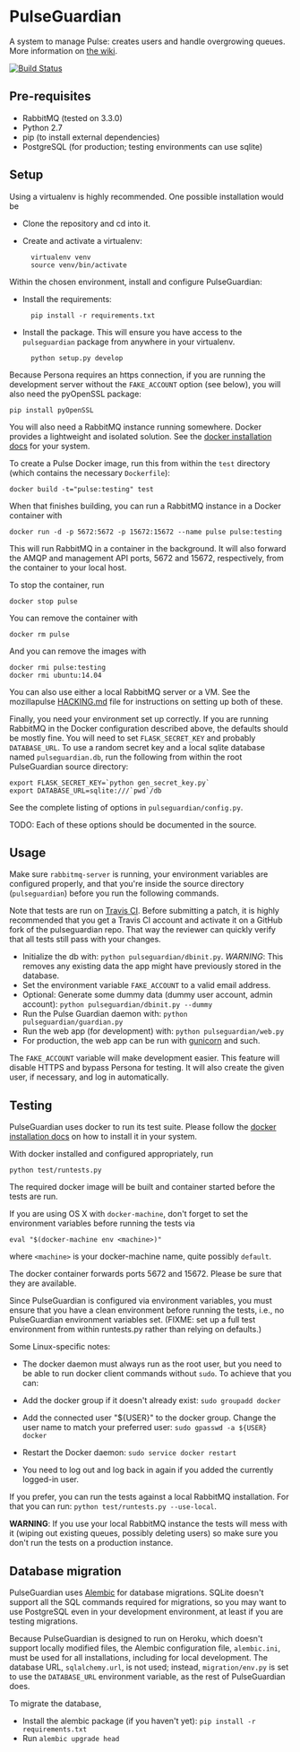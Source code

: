 # PulseGuardian

A system to manage Pulse: creates users and handle overgrowing queues. More
information on [the wiki][].

[![Build Status](https://travis-ci.org/mozilla/pulseguardian.svg?branch=master)](https://travis-ci.org/mozilla/pulseguardian)

## Pre-requisites

* RabbitMQ (tested on 3.3.0)
* Python 2.7
* pip (to install external dependencies)
* PostgreSQL (for production; testing environments can use sqlite)

## Setup

Using a virtualenv is highly recommended. One possible installation would be

* Clone the repository and cd into it.
* Create and activate a virtualenv:

        virtualenv venv
        source venv/bin/activate

Within the chosen environment, install and configure PulseGuardian:

* Install the requirements:

        pip install -r requirements.txt

* Install the package.  This will ensure you have access to the `pulseguardian`
  package from anywhere in your virtualenv.

        python setup.py develop

Because Persona requires an https connection, if you are running the
development server without the `FAKE_ACCOUNT` option (see below), you
will also need the pyOpenSSL package:

    pip install pyOpenSSL

You will also need a RabbitMQ instance running somewhere.  Docker provides a
lightweight and isolated solution.  See the [docker installation docs][] for
your system.

To create a Pulse Docker image, run this from within the `test` directory
(which contains the necessary `Dockerfile`):

    docker build -t="pulse:testing" test

When that finishes building, you can run a RabbitMQ instance in a Docker
container with

    docker run -d -p 5672:5672 -p 15672:15672 --name pulse pulse:testing

This will run RabbitMQ in a container in the background.  It will also forward
the AMQP and management API ports, 5672 and 15672, respectively, from the
container to your local host.

To stop the container, run

    docker stop pulse

You can remove the container with

    docker rm pulse

And you can remove the images with

    docker rmi pulse:testing
    docker rmi ubuntu:14.04

You can also use either a local RabbitMQ server or a VM.  See the
mozillapulse [HACKING.md][] file for instructions on setting up both of these.

Finally, you need your environment set up correctly.  If you are running
RabbitMQ in the Docker configuration described above, the defaults should
be mostly fine.  You will need to set `FLASK_SECRET_KEY` and probably
`DATABASE_URL`.  To use a random secret key and a local sqlite database named
`pulseguardian.db`, run the following from within the root PulseGuardian
source directory:

    export FLASK_SECRET_KEY=`python gen_secret_key.py`
    export DATABASE_URL=sqlite:///`pwd`/db

See the complete listing of options in `pulseguardian/config.py`.

TODO: Each of these options should be documented in the source.

## Usage

Make sure `rabbitmq-server` is running, your environment variables are
configured properly, and that you're inside the source directory
(`pulseguardian`) before you run the following commands.

Note that tests are run on [Travis CI][]. Before submitting a patch,
it is highly recommended that you get a Travis CI account and
activate it on a GitHub fork of the pulseguardian repo. That way the
reviewer can quickly verify that all tests still pass with your changes.

* Initialize the db with: `python pulseguardian/dbinit.py`. *WARNING*: This removes any
  existing data the app might have previously stored in the database.
* Set the environment variable `FAKE_ACCOUNT` to a valid email address.
* Optional: Generate some dummy data (dummy user account, admin account):
  `python pulseguardian/dbinit.py --dummy`
* Run the Pulse Guardian daemon with: `python pulseguardian/guardian.py`
* Run the web app (for development) with: `python pulseguardian/web.py`
* For production, the web app can be run with [gunicorn][] and such.

The `FAKE_ACCOUNT` variable will make development easier. This feature will
disable HTTPS and bypass Persona for testing. It will also create the
given user, if necessary, and log in automatically.

## Testing

PulseGuardian uses docker to run its test suite. Please follow the
[docker installation docs][] on how to install it in your system.

With docker installed and configured appropriately, run

    python test/runtests.py

The required docker image will be built and container started before the tests
are run.

If you are using OS X with `docker-machine`, don't forget to set the
environment variables before running the tests via

    eval "$(docker-machine env <machine>)"

where `<machine>` is your docker-machine name, quite possibly `default`.

The docker container forwards ports 5672 and 15672. Please be sure that
they are available.

Since PulseGuardian is configured via environment variables, you must ensure
that you have a clean environment before running the tests, i.e., no
PulseGuardian environment variables set. (FIXME: set up a full test environment
from within runtests.py rather than relying on defaults.)

Some Linux-specific notes:

* The docker daemon must always run as the root user, but you need to be able
  to run docker client commands without `sudo`. To achieve that you can:

 * Add the docker group if it doesn't already exist:  `sudo groupadd docker`

 * Add the connected user "${USER}" to the docker group. Change the user name
to match your preferred user:  `sudo gpasswd -a ${USER} docker`

 * Restart the Docker daemon:  `sudo service docker restart`

 * You need to log out and log back in again if you added the currently
   logged-in user.

If you prefer, you can run the tests against a local RabbitMQ installation. For
that you can run: `python test/runtests.py --use-local`.

**WARNING**: If you use your local RabbitMQ instance the tests will mess with it
(wiping out existing queues, possibly deleting users) so make sure you don't
run the tests on a production instance.

## Database migration

PulseGuardian uses [Alembic][] for database migrations.  SQLite doesn't support
all the SQL commands required for migrations, so you may want to use PostgreSQL
even in your development environment, at least if you are testing migrations.

Because PulseGuardian is designed to run on Heroku, which doesn't support
locally modified files, the Alembic configuration file, `alembic.ini`, must be
used for all installations, including for local development.  The database URL,
`sqlalchemy.url`, is not used; instead, `migration/env.py` is set to use the
`DATABASE_URL` environment variable, as the rest of PulseGuardian does.

To migrate the database,

* Install the alembic package (if you haven't yet): `pip install -r
  requirements.txt`
* Run `alembic upgrade head`

[the wiki]: https://wiki.mozilla.org/Auto-tools/Projects/Pulse/PulseGuardian
[HACKING.md]: https://hg.mozilla.org/automation/mozillapulse/file/tip/HACKING.md
[Travis CI]: https://travis-ci.org/mozilla/pulseguardian
[gunicorn]: https://www.digitalocean.com/community/articles/how-to-deploy-python-wsgi-apps-using-gunicorn-http-server-behind-nginx
[docker installation docs]: https://docs.docker.com/installation/#installation
[Alembic]: https://alembic.readthedocs.org

